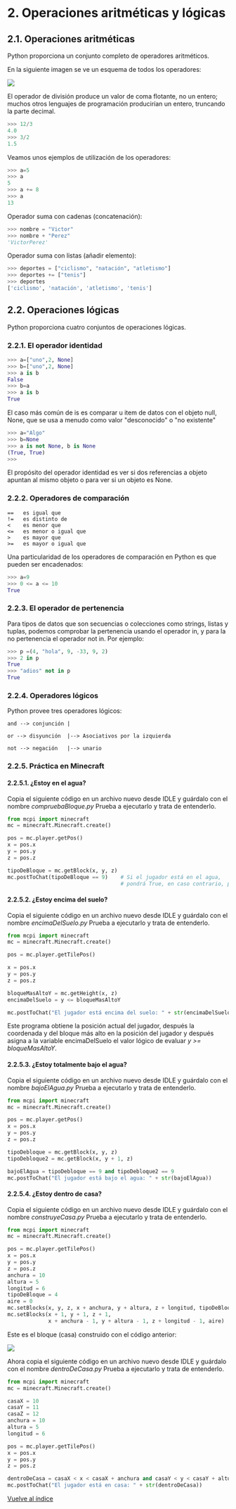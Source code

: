 # 2. Operaciones  aritméticas y lógicas
## 2.1. Operaciones aritméticas

Python proporciona un conjunto completo de operadores aritméticos.

En la siguiente imagen se ve un esquema de todos los operadores: 

![](python/operadoresAritmeticos.png)


El operador de división  produce un valor de coma flotante, no un entero; muchos otros lenguajes de programación producirían un entero, truncando la parte decimal.

```python
>>> 12/3
4.0
>>> 3/2
1.5
```

Veamos unos ejemplos de utilización de los operadores:

```python
>>> a=5
>>> a
5
>>> a += 8
>>> a
13
```

Operador suma con cadenas (concatenación):

```python
>>> nombre = "Victor"
>>> nombre + "Perez"
'VictorPerez'
```

Operador suma con listas (añadir elemento):

```python
>>> deportes = ["ciclismo", "natación", "atletismo"]
>>> deportes += ["tenis"]
>>> deportes
['ciclismo', 'natación', 'atletismo', 'tenis']
```

## 2.2. Operaciones lógicas
Python proporciona cuatro conjuntos de operaciones lógicas. 

### 2.2.1. El operador identidad

```python
>>> a=["uno",2, None]
>>> b=["uno",2, None]
>>> a is b
False
>>> b=a
>>> a is b
True
```

El caso más común de is es comparar u item de datos con el objeto null, None, que se usa a menudo como valor "desconocido" o "no existente"

```python
>>> a="Algo"
>>> b=None
>>> a is not None, b is None
(True, True)
>>> 
```

El propósito del operador identidad es ver si dos referencias a objeto apuntan al mismo objeto o para ver si un objeto es None.

### 2.2.2. Operadores de comparación 

  	== 	 es igual que
  	!= 	 es distinto de
  	< 	 es menor que
  	<= 	 es menor o igual que
  	> 	 es mayor que
  	>= 	 es mayor o igual que

Una particularidad de los operadores de comparación en Python es que pueden ser encadenados:

```python
>>> a=9
>>> 0 <= a <= 10
True
```

### 2.2.3. El operador de pertenencia

Para tipos de datos que son secuencias o colecciones como strings, listas y tuplas, podemos comprobar la pertenencia usando el operador in, y para la no pertenencia el operador not in. Por ejemplo:

```python
>>> p =(4, "hola", 9, -33, 9, 2)
>>> 2 in p
True
>>> "adios" not in p
True
```

### 2.2.4. Operadores lógicos

Python provee tres operadores lógicos:

    and --> conjunción |

    or --> disyunción  |--> Asociativos por la izquierda

    not --> negación   |--> unario

### 2.2.5. Práctica en Minecraft

#### 2.2.5.1. ¿Estoy en el agua?

Copia el siguiente código en un archivo nuevo desde IDLE y guárdalo con el nombre *compruebaBloque.py*
Prueba a ejecutarlo y trata de entenderlo.

```python
from mcpi import minecraft
mc = minecraft.Minecraft.create()

pos = mc.player.getPos()
x = pos.x
y = pos.y
z = pos.z

tipoDeBloque = mc.getBlock(x, y, z)
mc.postToChat(tipoDeBloque == 9)    # Si el jugador está en el agua, 
									# pondrá True, en caso contrario, pondrá False.

```

#### 2.2.5.2. ¿Estoy encima del suelo?

Copia el siguiente código en un archivo nuevo desde IDLE y guárdalo con el nombre *encimaDelSuelo.py*
Prueba a ejecutarlo y trata de entenderlo.

```python
from mcpi import minecraft
mc = minecraft.Minecraft.create()

pos = mc.player.getTilePos()

x = pos.x
y = pos.y
z = pos.z

bloqueMasAltoY = mc.getHeight(x, z)
encimaDelSuelo = y <= bloqueMasAltoY

mc.postToChat("El jugador está encima del suelo: " + str(encimaDelSuelo))
```
Este programa obtiene la posición actual del jugador, después la coordenada y del bloque más alto en la posición del jugador y después asigna a la variable encimaDelSuelo el valor lógico de evaluar *y >= bloqueMasAltoY*.

#### 2.2.5.3. ¿Estoy totalmente bajo el agua?

Copia el siguiente código en un archivo nuevo desde IDLE y guárdalo con el nombre *bajoElAgua.py*
Prueba a ejecutarlo y trata de entenderlo.

```python
from mcpi import minecraft
mc = minecraft.Minecraft.create()

pos = mc.player.getPos()
x = pos.x
y = pos.y
z = pos.z

tipoDebloque = mc.getBlock(x, y, z)
tipoDebloque2 = mc.getBlock(x, y + 1, z)

bajoElAgua = tipoDebloque == 9 and tipoDebloque2 == 9
mc.postToChat("El jugador está bajo el agua: " + str(bajoElAgua))
```

#### 2.2.5.4. ¿Estoy dentro de casa?

Copia el siguiente código en un archivo nuevo desde IDLE y guárdalo con el nombre *construyeCasa.py*
Prueba a ejecutarlo y trata de entenderlo.
```python
from mcpi import minecraft
mc = minecraft.Minecraft.create()

pos = mc.player.getTilePos()
x = pos.x
y = pos.y
z = pos.z
anchura = 10
altura = 5
longitud = 6
tipoDeBloque = 4
aire = 0
mc.setBlocks(x, y, z, x + anchura, y + altura, z + longitud, tipoDeBloque)
mc.setBlocks(x + 1, y + 1, z + 1,
             x + anchura - 1, y + altura - 1, z + longitud - 1, aire)
```             

Este es el bloque (casa) construido con el código anterior:

![](python/casa.png)

Ahora copia el siguiente código en un archivo nuevo desde IDLE y guárdalo con el nombre *dentroDeCasa.py*
Prueba a ejecutarlo y trata de entenderlo.

```python
from mcpi import minecraft
mc = minecraft.Minecraft.create()

casaX = 10
casaY = 11
casaZ = 12
anchura = 10
altura = 5
longitud = 6

pos = mc.player.getTilePos()
x = pos.x
y = pos.y
z = pos.z

dentroDeCasa = casaX < x < casaX + anchura and casaY < y < casaY + altura and casaZ < z < casaZ + longitud
mc.postToChat("El jugador está en casa: " + str(dentroDeCasa))
```


[Vuelve al índice](https://jolosan.github.io/minecraft/aprende.html)
